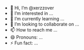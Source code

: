 - 👋 Hi, I’m @xerzzover
- 👀 I’m interested in ...
- 🌱 I’m currently learning ...
- 💞️ I’m looking to collaborate on ...
- 📫 How to reach me ...
- 😄 Pronouns: ...
- ⚡ Fun fact: ...

<!---
xerzzover/xerzzover is a ✨ special ✨ repository because its `README.md` (this file) appears on your GitHub profile.
You can click the Preview link to take a look at your changes.
--->
